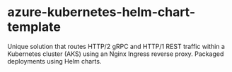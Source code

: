 # azure-kubernetes-helm-chart-template
Unique solution that routes HTTP/2 gRPC and HTTP/1 REST traffic within a Kubernetes cluster (AKS) using an Nginx Ingress reverse proxy. Packaged deployments using Helm charts.
